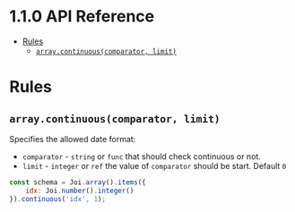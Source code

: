 # 1.1.0 API Reference

- [Rules](#rules)
  - [`array.continuous(comparator, limit)`](#arraycontinuouscomparatorlimit)

<!-- tocstop -->

# Rules

## `array.continuous(comparator, limit)`

Specifies the allowed date format:
- `comparator` - `string` or `func` that should check continuous or not.
- `limit` - `integer` or `ref` the value of `comparator` should be start. Default `0`

```js
const schema = Joi.array().items({
    idx: Joi.number().integer()
}).continuous('idx', 1);
```